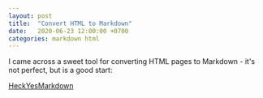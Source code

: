 ```yaml
---
layout: post
title:  "Convert HTML to Markdown"
date:   2020-06-23 12:00:00 +0700
categories: markdown html
---
```

I came across a sweet tool for converting HTML pages to Markdown - it's not perfect, but is a good start:

[HeckYesMarkdown](http://heckyesmarkdown.com/)